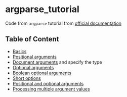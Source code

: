# argparse_tutorial

Code from `argparse` tutorial from [official documentation](https://docs.python.org/3/howto/argparse.html)

## Table of Content

- [Basics](examples/basics.py)
- [Positional arguments](examples/positional_arguments.py)
- [Document arguments](examples/document_arguments.py) and specify the type
- [Optional arguments](examples/optional_arguments.py)
- [Boolean optional arguments](examples/optional_arguments.py)
- [Short options](examples/short_options.py)
- [Positional and optional arguments](examples/positional_and_optional.py)
- [Processing multiple argument values](examples/process_different_arg_values.py)
